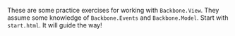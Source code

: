 These are some practice exercises for working with `Backbone.View`. They assume some knowledge of `Backbone.Events` and `Backbone.Model`. Start with `start.html`. It will guide the way!
